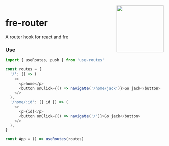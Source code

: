 <img align="right" height="150" src="https://ws1.sinaimg.cn/large/0065Zy9egy1g189q52z05j30dw0dwwgo.jpg" />

# fre-router

A router hook for react and fre

### Use

```javascript
import { useRoutes, push } from 'use-routes'

const routes = {
  '/': () => (
    <>
      <p>home</p>
      <button onClick={() => navigate('/home/jack')}>Go jack</button>
    </>
  ),
  '/home/:id': ({ id }) => (
    <>
      <p>{id}</p>
      <button onClick={() => navigate('/')}>Go jack</button>
    </>
  ),
}

const App = () => useRoutes(routes)
```
